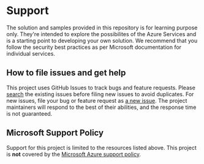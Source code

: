 # Support

The solution and samples provided in this repository is for learning purpose only. They're intended to explore the possibilites of the Azure Services and is a starting point to developing your own solution. We recommend that you follow the security best practices as per Microsoft documentation for individual services.

## How to file issues and get help  

This project uses GitHub Issues to track bugs and feature requests. Please [search](https://github.com/Azure/Azure-Orbital-STAC/issues) the existing 
issues before filing new issues to avoid duplicates.  For new issues, file your bug or 
feature request as [a new issue](https://github.com/Azure/Azure-Orbital-STAC/issues/new). The project maintainers will respond to the best of their abilities, and the response time is not guaranteed.


## Microsoft Support Policy  

Support for this project is limited to the resources listed above. This project is **not** covered by the [Microsoft Azure support policy](https://azure.microsoft.com/en-us/support/).
